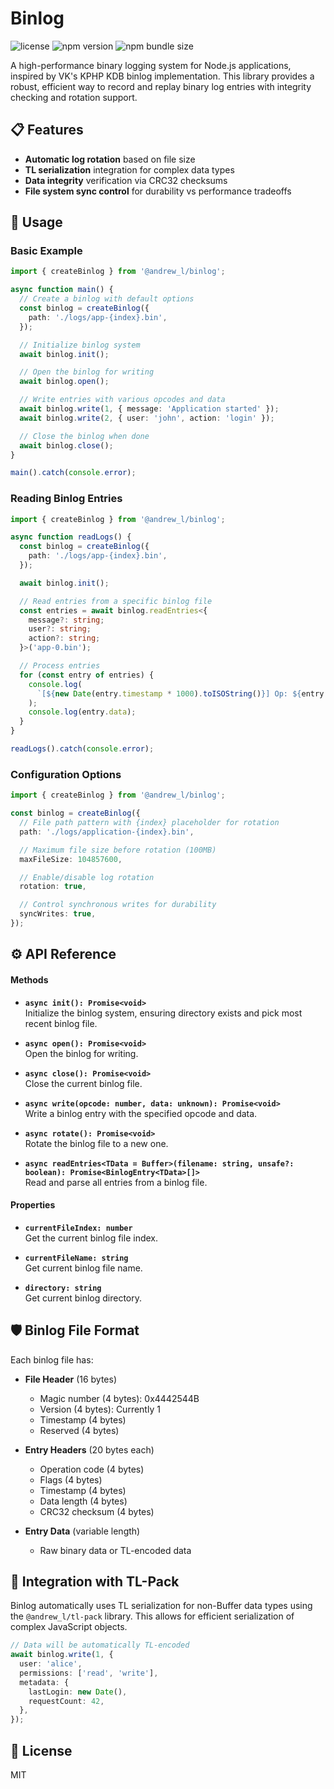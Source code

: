 # Binlog

![license](https://img.shields.io/npm/l/%40andrew_l%2Fbinlog)
![npm version](https://img.shields.io/npm/v/%40andrew_l%2Fbinlog)
![npm bundle size](https://img.shields.io/bundlephobia/minzip/%40andrew_l%2Fbinlog)

A high-performance binary logging system for Node.js applications, inspired by VK's KPHP KDB binlog implementation. This library provides a robust, efficient way to record and replay binary log entries with integrity checking and rotation support.

## 📋 Features

- **Automatic log rotation** based on file size
- **TL serialization** integration for complex data types
- **Data integrity** verification via CRC32 checksums
- **File system sync control** for durability vs performance tradeoffs

<!-- install placeholder -->

## 🔧 Usage

### Basic Example

```typescript
import { createBinlog } from '@andrew_l/binlog';

async function main() {
  // Create a binlog with default options
  const binlog = createBinlog({
    path: './logs/app-{index}.bin',
  });

  // Initialize binlog system
  await binlog.init();

  // Open the binlog for writing
  await binlog.open();

  // Write entries with various opcodes and data
  await binlog.write(1, { message: 'Application started' });
  await binlog.write(2, { user: 'john', action: 'login' });

  // Close the binlog when done
  await binlog.close();
}

main().catch(console.error);
```

### Reading Binlog Entries

```typescript
import { createBinlog } from '@andrew_l/binlog';

async function readLogs() {
  const binlog = createBinlog({
    path: './logs/app-{index}.bin',
  });

  await binlog.init();

  // Read entries from a specific binlog file
  const entries = await binlog.readEntries<{
    message?: string;
    user?: string;
    action?: string;
  }>('app-0.bin');

  // Process entries
  for (const entry of entries) {
    console.log(
      `[${new Date(entry.timestamp * 1000).toISOString()}] Op: ${entry.opcode}`,
    );
    console.log(entry.data);
  }
}

readLogs().catch(console.error);
```

### Configuration Options

```typescript
import { createBinlog } from '@andrew_l/binlog';

const binlog = createBinlog({
  // File path pattern with {index} placeholder for rotation
  path: './logs/application-{index}.bin',

  // Maximum file size before rotation (100MB)
  maxFileSize: 104857600,

  // Enable/disable log rotation
  rotation: true,

  // Control synchronous writes for durability
  syncWrites: true,
});
```

## ⚙️ API Reference

#### Methods

- **`async init(): Promise<void>`**  
  Initialize the binlog system, ensuring directory exists and pick most recent binlog file.

- **`async open(): Promise<void>`**  
  Open the binlog for writing.

- **`async close(): Promise<void>`**  
  Close the current binlog file.

- **`async write(opcode: number, data: unknown): Promise<void>`**  
  Write a binlog entry with the specified opcode and data.

- **`async rotate(): Promise<void>`**  
  Rotate the binlog file to a new one.

- **`async readEntries<TData = Buffer>(filename: string, unsafe?: boolean): Promise<BinlogEntry<TData>[]>`**  
  Read and parse all entries from a binlog file.

#### Properties

- **`currentFileIndex: number`**  
  Get the current binlog file index.

- **`currentFileName: string`**  
  Get current binlog file name.

- **`directory: string`**  
  Get current binlog directory.

## 🛡️ Binlog File Format

Each binlog file has:

- **File Header** (16 bytes)

  - Magic number (4 bytes): 0x4442544B
  - Version (4 bytes): Currently 1
  - Timestamp (4 bytes)
  - Reserved (4 bytes)

- **Entry Headers** (20 bytes each)

  - Operation code (4 bytes)
  - Flags (4 bytes)
  - Timestamp (4 bytes)
  - Data length (4 bytes)
  - CRC32 checksum (4 bytes)

- **Entry Data** (variable length)
  - Raw binary data or TL-encoded data

## 🔄 Integration with TL-Pack

Binlog automatically uses TL serialization for non-Buffer data types using the `@andrew_l/tl-pack` library. This allows for efficient serialization of complex JavaScript objects.

```typescript
// Data will be automatically TL-encoded
await binlog.write(1, {
  user: 'alice',
  permissions: ['read', 'write'],
  metadata: {
    lastLogin: new Date(),
    requestCount: 42,
  },
});
```

## 📝 License

MIT

